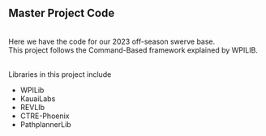 ## Master Project Code
<br>
Here we have the code for our 2023 off-season swerve base. <br>
This project follows the Command-Based framework explained by WPILIB.<br><br>

Libraries in this project include 
* WPILib
* KauaiLabs 
* REVLIb
* CTRE-Phoenix 
* PathplannerLib


